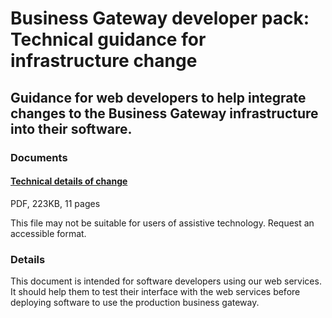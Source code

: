 # Business Gateway developer pack: Technical guidance for infrastructure change
## Guidance for web developers to help integrate changes to the Business Gateway infrastructure into their software.
### Documents
#### [Technical details of change](pagess/INTEGRATE.md)
PDF, 223KB, 11 pages

This file may not be suitable for users of assistive technology. Request an accessible format.

### Details
This document is intended for software developers using our web services. It should help them to test their interface with the web services before deploying software to use the production business gateway.